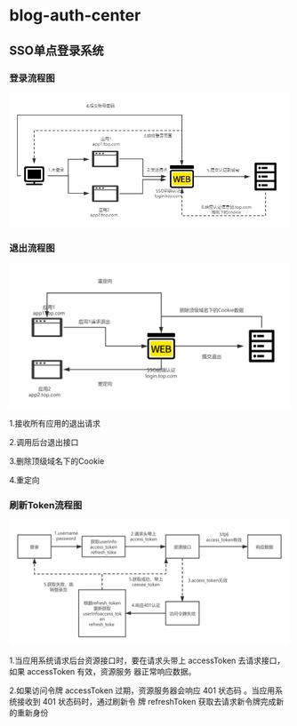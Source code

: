 # blog-auth-center

## SSO单点登录系统


### 登录流程图

![process](./src/assets/image/sso.png)

### 退出流程图

![process](./src/assets/image/SSOlogout.png)

1.接收所有应用的退出请求

2.调用后台退出接口

3.删除顶级域名下的Cookie

4.重定向

### 刷新Token流程图

![process](./src/assets/image/SSORefresh.png)

1.当应用系统请求后台资源接口时，要在请求头带上 accessToken 去请求接口，如果 accessToken 有效，资源服务
器正常响应数据。

2.如果访问令牌 accessToken 过期，资源服务器会响应 401 状态码 。当应用系统接收到 401 状态码时，通过刷新令
牌 refreshToken 获取去请求新令牌完成新的重新身份